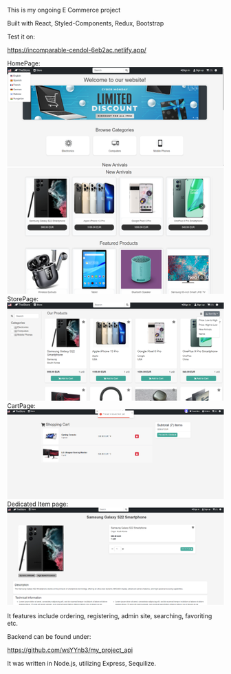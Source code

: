 This is my ongoing E Commerce project

Built with React, Styled-Components, Redux, Bootstrap

Test it on: 

https://incomparable-cendol-6eb2ac.netlify.app/


HomePage:
![HomePage1](public/homepage.png)
![HomePage2](public/homepage2.png)
StorePage:
![HomePage1](public/storepage.png)
CartPage:
![HomePage1](public/cartpage.png)
Dedicated Item page:
![HomePage1](public/dedicated_item_page.png)

It features include ordering, registering, admin site, searching, favoriting etc.

Backend can be found under:

https://github.com/wsYYnb3/my_project_api

It was written in Node.js, utilizing Express, Sequilize.
